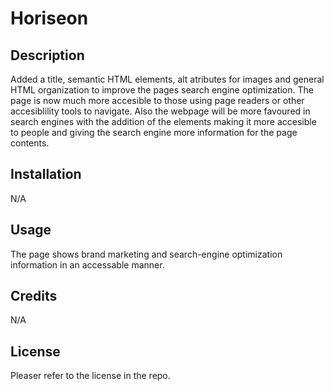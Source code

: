 # Horiseon 

## Description

Added a title, semantic HTML elements, alt atributes for images and general HTML organization to improve the pages search engine optimization. The page is now much more accesible to those using page readers or other accesiblility tools to navigate. Also the webpage will be more favoured in search engines with the addition of the elements making it more accesible to people and giving the search engine more information for the page contents.

## Installation

N/A

## Usage

The page shows brand marketing and search-engine optimization information in an accessable manner.

## Credits

N/A

## License

Pleaser refer to the license in the repo.